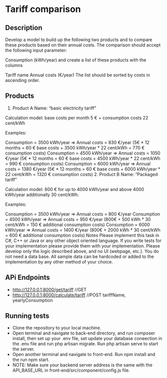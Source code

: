 
# Tariff comparison

## Description

Develop a model to build up the following two products and to compare these products based on their annual costs. The comparison should accept the following input parameter:

Consumption (kWh/year)
and create a list of these products with the columns

Tariff name
Annual costs (€/year)
The list should be sorted by costs in ascending order.

## Products

1. Product A
Name: “basic electricity tariff”

Calculation model: base costs per month 5 € + consumption costs 22 cent/kWh

Examples:

Consumption = 3500 kWh/year => Annual costs = 830 €/year (5€ * 12 months = 60 € base costs + 3500 kWh/year * 22 cent/kWh = 770 € consumption costs)
Consumption = 4500 kWh/year => Annual costs = 1050 €/year (5€ * 12 months = 60 € base costs + 4500 kWh/year * 22 cent/kWh = 990 € consumption costs)
Consumption = 6000 kWh/year => Annual costs = 1380 €/year (5€ * 12 months = 60 € base costs + 6000 kWh/year * 22 cent/kWh = 1320 € consumption costs)
2. Product B
Name: “Packaged tariff”

Calculation model: 800 € for up to 4000 kWh/year and above 4000 kWh/year additionally 30 cent/kWh.

Examples:

Consumption = 3500 kWh/year => Annual costs = 800 €/year
Consumption = 4500 kWh/year => Annual costs = 950 €/year (800€ + 500 kWh * 30 cent/kWh = 150 € additional consumption costs)
Consumption = 6000 kWh/year => Annual costs = 1400 €/year (800€ + 2000 kWh * 30 cent/kWh = 600 € additional consumption costs)
Notes
Please implement this task in C#, C++ or Java or any other object oriented language. If you write tests for your implementation please provide them with your implementation. Please develop only the logic described above, and no UI (webpage, etc.). You do not need a data base. All sample data can be hardcoded or added to the implementation by any other method of your choice.

## APi  Endpoints

- http://127.0.0.1:8000/get/tariff  //GET
- http://127.0.0.1:8000/calculate/tariff     //POST tariffName, yearlyConsumption


## Running tests

* Clone the repository to your local machine.
* Open terminal and navigate to back-end directory, and run composer install, then set up your .env file, set update your database coneection in the .env file and run php artisan migrate. Run php artisan serve to start the server.
* Open another terminal and navigate to front-end. Run npm install and the run npm start.
* NOTE: Make sure your backend server address is the same with the API_BASE_URL in front-end/src/component/config.js file.





